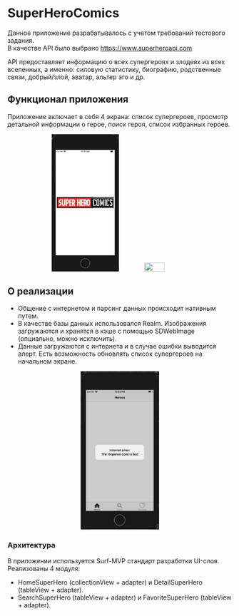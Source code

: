 # SuperHeroComics
Данное приложение разрабатывалось с учетом требований тестового задания.
<br>В качестве API было выбрано https://www.superheroapi.com

API предоставляет информацию о всех супергероях и злодеях из всех вселенных, а именно: силовую статистику, биографию, родственные связи, добрый/злой, аватар, альтер эго и др.

## Функционал приложения
Приложение включает в себя 4 экрана: список супергероев, просмотр детальной информации о герое, поиск героя, список избранных героев.

<p align = "center">
  <img src = "https://github.com/air-igor/SuperHeroComics-Surf/blob/main/SuperHeroComics-Surf/readme/screenLaunchSHC.png" width="30%" height="30%">
  <img src = "https://github.com/air-igor/SuperHeroComics-Surf/blob/main/SuperHeroComics-Surf/readme/previewSHC.gif" width="30%" height="30%">
</p>

## О реализации
- Общение с интернетом и парсинг данных происходит нативным путем.
- В качестве базы данных использовался Realm. Изображения загружаются и хранятся в кэше с помощью SDWebImage (опциально, можно исключить).
- Данные загружаются с интернета и в случае ошибки выводится алерт. Есть возможность обновлять список супергероев на начальном экране. 


<p align = "center"><img src = "https://github.com/air-igor/SuperHeroComics-Surf/blob/main/SuperHeroComics-Surf/readme/internetErrorSHC.png" width="35%" height="35%"></p>

### Архитектура
В приложении используется Surf-MVP стандарт разработки UI-слоя. 
Реализованы 4 модуля: 
- HomeSuperHero (collectionView + adapter) и DetailSuperHero (tableView + adapter).
- SearchSuperHero (tableView + adapter) и FavoriteSuperHero (tableView + adapter).

